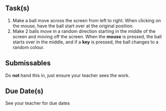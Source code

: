 Task(s)
-------
1. Make a ball move across the screen from left to right.  When clicking on the mouse, have the ball start over at the original position.
2. Make 2 balls move in a random direction starting in the middle of the screen and moving off the screen.  When the **mouse** is pressed, the ball starts over in the middle, and if a **key** is pressed, the ball changes to a random colour.

Submissables
------------
Do **not** hand this in, just ensure your teacher sees the work.

Due Date(s)
----------
See your teacher for due dates